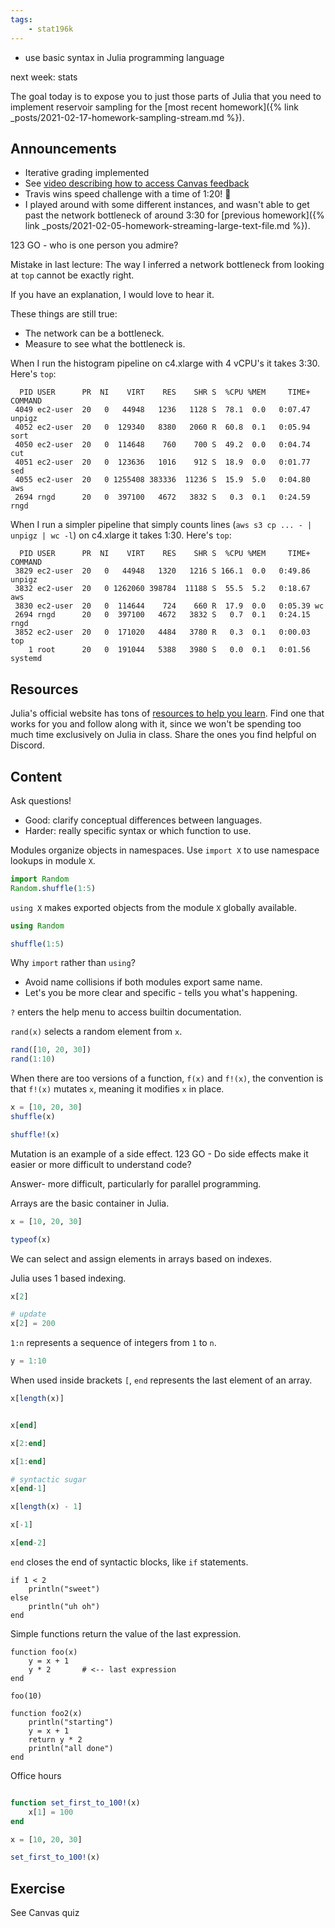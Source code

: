 ```yaml
---
tags:
    - stat196k
---
```


- use basic syntax in Julia programming language

next week: stats

The goal today is to expose you to just those parts of Julia that you need to implement reservoir sampling for the [most recent homework]({% link _posts/2021-02-17-homework-sampling-stream.md %}).


## Announcements

- Iterative grading implemented
- See [video describing how to access Canvas feedback](https://youtu.be/iuZy0pckWlE)
- Travis wins speed challenge with a time of 1:20! 👏
- I played around with some different instances, and wasn't able to get past the network bottleneck of around 3:30 for [previous homework]({% link _posts/2021-02-05-homework-streaming-large-text-file.md %}).

123 GO - who is one person you admire?

Mistake in last lecture: The way I inferred a network bottleneck from looking at `top` cannot be exactly right.

If you have an explanation, I would love to hear it.

These things are still true:

- The network can be a bottleneck.
- Measure to see what the bottleneck is.

When I run the histogram pipeline on c4.xlarge with 4 vCPU's it takes 3:30.
Here's `top`:

```
  PID USER      PR  NI    VIRT    RES    SHR S  %CPU %MEM     TIME+ COMMAND
 4049 ec2-user  20   0   44948   1236   1128 S  78.1  0.0   0:07.47 unpigz
 4052 ec2-user  20   0  129340   8380   2060 R  60.8  0.1   0:05.94 sort
 4050 ec2-user  20   0  114648    760    700 S  49.2  0.0   0:04.74 cut
 4051 ec2-user  20   0  123636   1016    912 S  18.9  0.0   0:01.77 sed
 4055 ec2-user  20   0 1255408 383336  11236 S  15.9  5.0   0:04.80 aws
 2694 rngd      20   0  397100   4672   3832 S   0.3  0.1   0:24.59 rngd
```

When I run a simpler pipeline that simply counts lines (`aws s3 cp ... - | unpigz | wc -l`) on c4.xlarge it takes 1:30.
Here's `top`:

```
  PID USER      PR  NI    VIRT    RES    SHR S  %CPU %MEM     TIME+ COMMAND
 3829 ec2-user  20   0   44948   1320   1216 S 166.1  0.0   0:49.86 unpigz
 3832 ec2-user  20   0 1262060 398784  11188 S  55.5  5.2   0:18.67 aws
 3830 ec2-user  20   0  114644    724    660 R  17.9  0.0   0:05.39 wc
 2694 rngd      20   0  397100   4672   3832 S   0.7  0.1   0:24.15 rngd
 3852 ec2-user  20   0  171020   4484   3780 R   0.3  0.1   0:00.03 top
    1 root      20   0  191044   5388   3980 S   0.0  0.1   0:01.56 systemd
```


## Resources

Julia's official website has tons of [resources to help you learn](https://julialang.org/learning/).
Find one that works for you and follow along with it, since we won't be spending too much time exclusively on Julia in class.
Share the ones you find helpful on Discord.


## Content

Ask questions!

- Good: clarify conceptual differences between languages.
- Harder: really specific syntax or which function to use.

Modules organize objects in namespaces.
Use `import X` to use namespace lookups in module `X`.

```julia
import Random
Random.shuffle(1:5)
```


`using X` makes exported objects from the module `X` globally available.

```julia
using Random

shuffle(1:5)
```

Why `import` rather than `using`?

- Avoid name collisions if both modules export same name.
- Let's you be more clear and specific - tells you what's happening.

`?` enters the help menu to access builtin documentation.

`rand(x)` selects a random element from `x`.

```julia
rand([10, 20, 30])
rand(1:10)
```

When there are too versions of a function, `f(x)` and `f!(x)`, the convention is that `f!(x)` mutates `x`, meaning it modifies `x` in place.

```julia
x = [10, 20, 30]
shuffle(x)

shuffle!(x)
```


Mutation is an example of a side effect.
123 GO - Do side effects make it easier or more difficult to understand code?

Answer- more difficult, particularly for parallel programming.

Arrays are the basic container in Julia.

```julia
x = [10, 20, 30]

typeof(x)
```


We can select and assign elements in arrays based on indexes.

Julia uses 1 based indexing.

```julia
x[2]

# update
x[2] = 200
```


`1:n` represents a sequence of integers from `1` to `n`.

```julia
y = 1:10
```


When used inside brackets `[`, `end` represents the last element of an array.

```julia
x[length(x)]


x[end]

x[2:end]

x[1:end]

# syntactic sugar
x[end-1]

x[length(x) - 1]

x[-1]

x[end-2]
```


`end` closes the end of syntactic blocks, like `if` statements.

```
if 1 < 2
    println("sweet")
else
    println("uh oh")
end
```


Simple functions return the value of the last expression.

```
function foo(x)
    y = x + 1
    y * 2       # <-- last expression
end

foo(10)

function foo2(x)
    println("starting")
    y = x + 1
    return y * 2
    println("all done")
end

```

Office hours

```julia

function set_first_to_100!(x)
    x[1] = 100
end

x = [10, 20, 30]

set_first_to_100!(x)

```




## Exercise

See Canvas quiz
